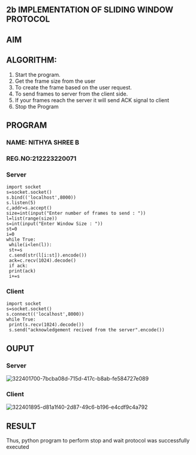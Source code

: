 ## 2b IMPLEMENTATION OF SLIDING WINDOW PROTOCOL
## AIM
## ALGORITHM:
1. Start the program.
2. Get the frame size from the user
3. To create the frame based on the user request.
4. To send frames to server from the client side.
5. If your frames reach the server it will send ACK signal to client
6. Stop the Program
## PROGRAM
### NAME: NITHYA SHREE B
### REG.NO:212223220071
### Server
```
import socket
s=socket.socket()
s.bind(('localhost',8000))
s.listen(5)
c,addr=s.accept()
size=int(input("Enter number of frames to send : "))
l=list(range(size))
s=int(input("Enter Window Size : "))
st=0
i=0
while True:
 while(i<len(l)):
 st+=s
 c.send(str(l[i:st]).encode())
 ack=c.recv(1024).decode()
 if ack:
 print(ack)
 i+=s
```
### Client
```
import socket
s=socket.socket()
s.connect(('localhost',8000))
while True: 
 print(s.recv(1024).decode())
 s.send("acknowledgement recived from the server".encode())
```
## OUPUT
### Server
![322401700-7bcba08d-715d-417c-b8ab-fe584727e089](https://github.com/Balunithu/2b_SLIDING_WINDOW_PROTOCOL/assets/161273477/28a1c0cd-10b1-4a50-aa6e-4e4cd94a7a79)


### Client

![322401895-d81a1f40-2d87-49c6-b196-e4cdf9c4a792](https://github.com/Balunithu/2b_SLIDING_WINDOW_PROTOCOL/assets/161273477/7161bf73-e3ad-4e76-829b-cf08622bfafa)




## RESULT
Thus, python program to perform stop and wait protocol was successfully executed

